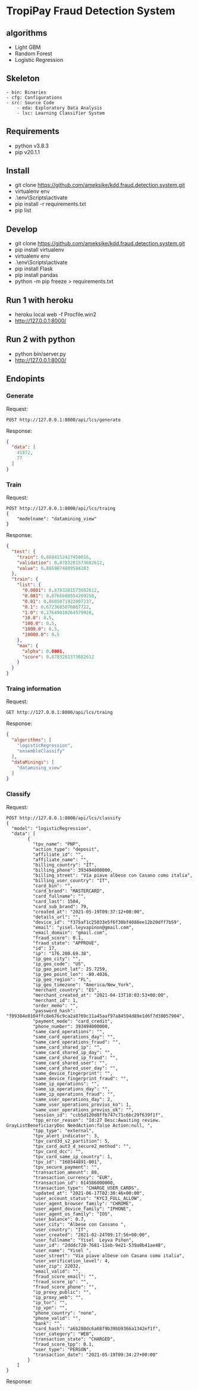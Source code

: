 # TropiPay Fraud Detection System 

## algorithms
- Light GBM
- Random Forest
- Logistic Regression

## Skeleton 

```plain
- bin: Binaries
- cfg: Configurations
- src: Source Code
    - eda: Exploratory Data Analysis
    - lsc: Learning Classifier System
```

## Requirements 
- python v3.8.3
- pip v20.1.1

## Install
- git clone https://github.com/ameksike/kdd.fraud.detection.system.git
- virtualenv env
- .\env\Scripts\activate
- pip install -r requirements.txt
- pip list

## Develop
- git clone https://github.com/ameksike/kdd.fraud.detection.system.git
- pip install virtualenv
- virtualenv env
- .\env\Scripts\activate
- pip install Flask
- pip install pandas
- python -m pip freeze > requirements.txt

## Run 1 with heroku
- heroku local web -f Procfile.win2
- http://127.0.0.1:8000/

## Run 2 with python
- python bin/server.py 
- http://127.0.0.1:8000/


## Endopints

### Generate 
Request:
```
POST http://127.0.0.1:8000/api/lcs/generate
```
Response:
```json
{
  "data": [
    41872,
    77
  ]
}
```

### Train
Request:
```
POST http://127.0.0.1:8000/api/lcs/traing
{
    "modelname": "datamining_view"
}
```
Response:
```json
{
  "test": {
    "train": 0.8884152427450016,
    "validation": 0.8783281573682612,
    "value": 0.8859874809584283
  },
  "train": {
    "list": {
      "0.0001": 0.8783281573682612,
      "0.001": 0.8766600554209258,
      "0.01": 0.8605071922007237,
      "0.1": 0.6723685070867722,
      "1.0": 0.17649010264579928,
      "10.0": 0.5,
      "100.0": 0.5,
      "1000.0": 0.5,
      "10000.0": 0.5
    },
    "max": {
      "alpha": 0.0001,
      "score": 0.8783281573682612
    }
  }
}
```

### Traing information
Request:
```
GET http://127.0.0.1:8000/api/lcs/traing
```
Response:
```json
{
  "algorithms": [
    "logisticRegression", 
    "ensembleClassify"
  ], 
  "dataMinings": [
    "datamining_view"
  ]
}
```

### Classify
Request:
```
POST http://127.0.0.1:8000/api/lcs/classify
{
  "model": "logisticRegression",
  "data": [
        {
          "tpv_name": "PNP",
          "action_type": "deposit",
          "affiliate_id": "",
          "affiliate_name": "",
          "billing_country": "IT",
          "billing_phone": 393494000000,
          "billing_street": "Vía piave albese con Casano como italia",
          "billing_user_country": "IT",
          "card_bin": "",
          "card_brand": "MASTERCARD",
          "card_fullname": "",
          "card_last": 1504,
          "card_sub_brand": 79,
          "created_at": "2021-05-19T09:37:12+00:00",
          "details_url": "",
          "device_id": "f375af1c25033e5f6f30bf4088ee12b20dff7b59",
          "email": "yisel.leyvapinon@gmail.com",
          "email_domain": "gmail.com",
          "fraud_score": 0.1,
          "fraud_state": "APPROVE",
          "id": 17,
          "ip": "176.200.69.38",
          "ip_geo_city": "",
          "ip_geo_code": "US",
          "ip_geo_point_lat": 25.7259,
          "ip_geo_point_lon": -80.4036,
          "ip_geo_region": "FL",
          "ip_geo_timezone": "America/New_York",
          "merchant_country": "ES",
          "merchant_created_at": "2021-04-13T10:03:53+00:00",
          "merchant_id": 1,
          "order_memo": "",
          "password_hash": "f09384e0104ffc8e676c9ca2a8769c11a45aaf97a84594d89e1d6f7d38057904",
          "payment_mode": "card_credit",
          "phone_number": 393494000000,
          "same_card_operations": "",
          "same_card_operations_day": "",
          "same_card_operations_fraud": "",
          "same_card_shared_ip": "",
          "same_card_shared_ip_day": "",
          "same_card_shared_ip_fraud": "",
          "same_card_shared_user": "",
          "same_card_shared_user_day": "",
          "same_device_fingerprint": "",
          "same_device_fingerprint_fraud": "",
          "same_ip_operations": "",
          "same_ip_operations_day": "",
          "same_ip_operations_fraud": "",
          "same_user_operations_day": 2,
          "same_user_operations_previus_ko": 1,
          "same_user_operations_previus_ok": "",
          "session_id": "ccb5d120d8ffb747c71c6bc29f639f1f",
          "tpp_error_reason": "Id:27 Desc:Awaiting review. GrayListBeneficiaryDoc NeedAction:false Action:null, ",
          "tpp_type": "external",
          "tpv_alert_indicator": 3,
          "tpv_card3d_s2_partition": 5,
          "tpv_card_aut3_d_secure2_method": "",
          "tpv_card_dcc": "",
          "tpv_card_same_ip_country": 1,
          "tpv_id": "160344891-001",
          "tpv_secure_payment": "",
          "transaction_amount": 80,
          "transaction_currency": "EUR",
          "transaction_id": 614586000000,
          "transaction_type": "CHARGE_USER_CARDS",
          "updated_at": "2021-06-17T02:30:46+00:00",
          "user_account_status": "KYC3_FULL_ALLOW",
          "user_agent_browser_family": "CHROME",
          "user_agent_device_family": "IPHONE",
          "user_agent_os_family": "IOS",
          "user_balance": 0.7,
          "user_city": "Albese con Cassano ",
          "user_country": "IT",
          "user_created": "2021-02-24T09:17:56+00:00",
          "user_fullname": "Yisel  Leyva Piñon",
          "user_id": "2dddc720-7681-11eb-9e21-539a0b41ae48",
          "user_name": "Yisel ",
          "user_street": "Vía piave albese con Casano como italia",
          "user_verification_level": 4,
          "user_zip": 22032,
          "email_valid": "",
          "fraud_score_email": "",
          "fraud_score_ip": "",
          "fraud_score_phone": "",
          "ip_proxy_public": "",
          "ip_proxy_web": "",
          "ip_tor": "",
          "ip_vpn": "",
          "phone_country": "none",
          "phone_valid": "",
          "bank": "",
          "card_hash": "a6b280dc6a68f9b39bb9366a1342ef1f",
          "user_category": "WEB",
          "transaction_state": "CHARGED",
          "fraud_score_tpp": 0.1,
          "user_type": "PERSON",
          "transaction_date": "2021-05-19T09:34:27+00:00"
        }
    ]
}

```
Response:
```json

```